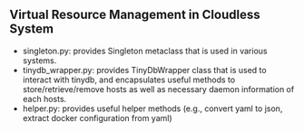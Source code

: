 ## Virtual Resource Management in Cloudless System

- singleton.py: provides Singleton metaclass that is used in various systems.
- tinydb_wrapper.py: provides TinyDbWrapper class that is used to interact with tinydb, and encapsulates useful methods to store/retrieve/remove hosts as well as necessary daemon information of each hosts.
- helper.py: provides useful helper methods (e.g., convert yaml to json, extract docker configuration from yaml)